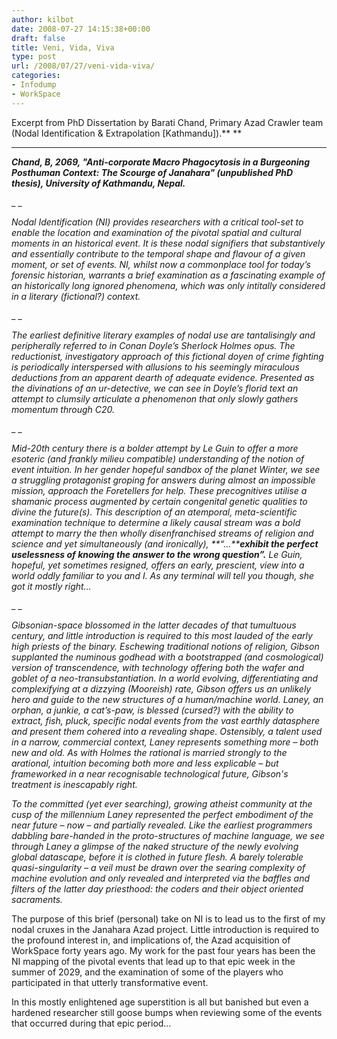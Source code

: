 ```yaml
---
author: kilbot
date: 2008-07-27 14:15:38+00:00
draft: false
title: Veni, Vida, Viva
type: post
url: /2008/07/27/veni-vida-viva/
categories:
- Infodump
- WorkSpace
---
```


Excerpt from PhD Dissertation by Barati Chand, Primary Azad Crawler team (Nodal Identification & Extrapolation [Kathmandu]).** **

** **

_**Chand, B, 2069, "Anti-corporate Macro Phagocytosis in a Burgeoning Posthuman Context: The Scourge of Janahara" (unpublished PhD thesis), University of Kathmandu, Nepal.**_

_ _

_Nodal Identification (NI) provides researchers with a critical tool-set to enable the location and examination of the pivotal spatial and cultural moments in an historical event. It is these nodal signifiers that substantively and essentially contribute to the temporal shape and flavour of a given moment, or set of events. NI, whilst now a commonplace tool for today’s forensic historian, warrants a brief examination as a fascinating example of an historically long ignored phenomena, which was only intitally considered in a literary (fictional?) context._

_ _

_The earliest definitive literary examples of nodal use are tantalisingly and peripherally referred to in Conan Doyle’s Sherlock Holmes opus. The reductionist, investigatory approach of this fictional doyen of crime fighting is periodically interspersed with allusions to his seemingly miraculous deductions from an apparent dearth of adequate evidence. Presented as the divinations of an ur-detective, we can see in Doyle’s florid text an attempt to clumsily articulate a phenomenon that only slowly gathers momentum through C20._

_ _

_Mid-20th century there is a bolder attempt by Le Guin to offer a more esoteric (and frankly milieu compatible) understanding of the notion of event intuition. In her gender hopeful sandbox of the planet Winter, we see a struggling protagonist groping for answers during almost an impossible mission, approach the Foretellers for help. These precognitives utilise a shamanic process augmented by certain congenital genetic qualities to divine the future(s). This description of an atemporal, meta-scientific examination technique to determine a likely causal stream was a bold attempt to marry the then wholly disenfranchised streams of religion and science and yet simultaneously (and ironically), **“…****exhibit the perfect uselessness of knowing the answer to the wrong question”.** Le Guin, hopeful, yet sometimes resigned, offers an early, prescient, view into a world oddly familiar to you and I. As any terminal will tell you though, she got it mostly right…_

_ _

_Gibsonian-space blossomed in the latter decades of that tumultuous century, and little introduction is required to this most lauded of the early high priests of the binary. Eschewing traditional notions of religion, Gibson supplanted the numinous godhead with a bootstrapped (and cosmological) version of transcendence, with technology offering both the wafer and goblet of a neo-transubstantiation. In a world evolving, differentiating and complexifying at a dizzying (Mooreish) rate, Gibson offers us an unlikely hero and guide to the new structures of a human/machine world. Laney, an orphan, a junkie, a cat’s-paw, is blessed (cursed?) with the ability to extract, fish, pluck, specific nodal events from the vast earthly datasphere and present them cohered into a revealing shape. Ostensibly, a talent used in a narrow, commercial context, Laney represents something more – both new and old. As with Holmes the rational is married strongly to the arational, intuition becoming both more and less explicable – but frameworked in a near recognisable technological future, Gibson's treatment is inescapably right._

_To the committed (yet ever searching), growing atheist community at the cusp of the millennium Laney represented the perfect embodiment of the near future – now – and partially revealed. Like the earliest programmers dabbling bare-handed in the proto-structures of machine language, we see through Laney a glimpse of the naked structure of the newly evolving global datascape, before it is clothed in future flesh. A barely tolerable quasi-singularity – a veil must be drawn over the searing complexity of machine evolution and only revealed and interpreted via the baffles and filters of the latter day priesthood: the coders and their object oriented sacraments._

The purpose of this brief (personal) take on NI is to lead us to the first of my nodal cruxes in the Janahara Azad project. Little introduction is required to the profound interest in, and implications of, the Azad acquisition of WorkSpace forty years ago. My work for the past four years has been the NI mapping of the pivotal events that lead up to that epic week in the summer of 2029, and the examination of some of the players who participated in that utterly transformative event.

In this mostly enlightened age superstition is all but banished but even a hardened researcher still goose bumps when reviewing some of the events that occurred during that epic period…

